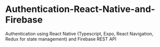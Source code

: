 # Authentication-React-Native-and-Firebase
Authentication using React Native (Typescript, Expo, React Navigation, Redux for state management) and Firebase REST API
